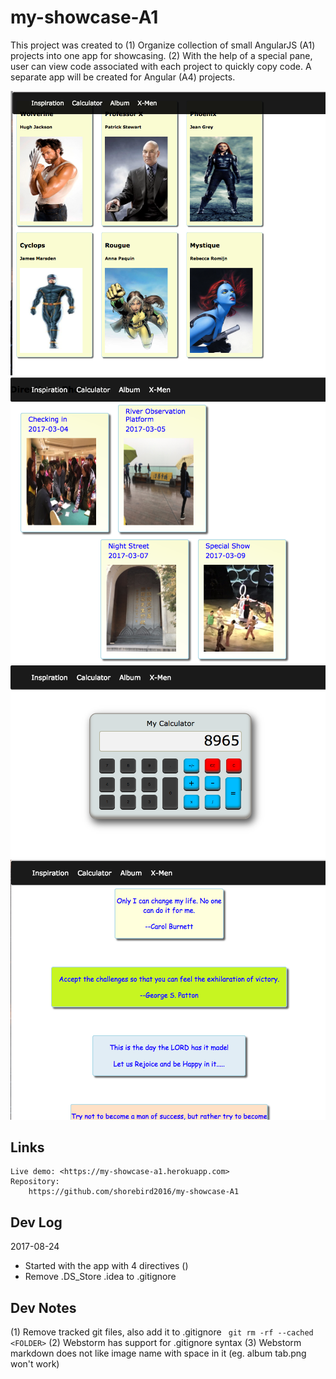 # my-showcase-A1

This project was created to 
    (1) Organize collection of small AngularJS (A1) projects into one app for showcasing.
    (2) With the help of a special pane, user can view code associated with each project to quickly copy code.
A separate app will be created for Angular (A4) projects.
    
![Inspiration tab](doc/inspiration.png)    
![Calculator tab](doc/calculator.png)    
![Album tab](doc/album.png)    
![X-Men tab](doc/x-men.png)    

## Links
    Live demo: <https://my-showcase-a1.herokuapp.com>
    Repository: 
        https://github.com/shorebird2016/my-showcase-A1
    
## Dev Log

2017-08-24
  - Started with the app with 4 directives ()
  - Remove .DS_Store .idea to .gitignore


## Dev Notes

(1) Remove tracked git files, also add it to .gitignore 
``` git rm -rf --cached <FOLDER>```
(2) Webstorm has support for .gitignore syntax
(3) Webstorm markdown does not like image name with space in it (eg. album tab.png won't work)

